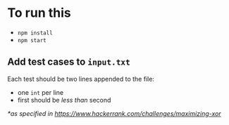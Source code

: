 # To run this
  - `npm install`
  - `npm start`

## Add test cases to `input.txt`
Each test should be two lines appended to the file:
  - one `int` per line
  - first should be _less than_ second

_*as specified in https://www.hackerrank.com/challenges/maximizing-xor_
